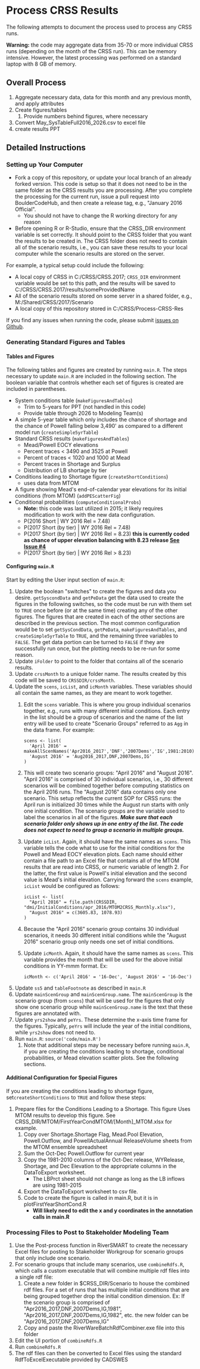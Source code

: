 # Process CRSS Results

The following attempts to document the process used to process any CRSS runs.  

**Warning:** the code may aggregate data from 35-70 or more individual CRSS runs (depending on the month of the CRSS run). This can be memory intensive. However, the latest processing was performed on a standard laptop with 8 GB of memory.

## Overall Process  

1. Aggregate necessary data, data for this month and any previous month, and apply attributes
1. Create figures/tables
    1. Provide numbers behind figures, where necessary 
1. Convert May_SysTableFull2016_2026.csv to excel file
1. create results PPT

## Detailed Instructions

### Setting up Your Computer

- Fork a copy of this repository, or update your local branch of an already forked version. This code is setup so that it does not need to be in the same folder as the CRSS results you are processing. After you complete the processing for the current run, issue a pull request into BoulderCodeHub, and then create a release tag, e.g., "January 2016 Official".
  - You should not have to change the R working directory for any reason
- Before opening R or R-Studio, ensure that the CRSS_DIR environment variable is set correctly. It should point to the CRSS folder that you want the results to be created in. The CRSS folder does not need to contain all of the scenario results, i.e., you can save these results to your local computer while the scenario results are stored on the server.

For example, a typical setup could include the following:

- A local copy of CRSS in C:/CRSS/CRSS.2017; `CRSS_DIR` environment variable would be set to this path, and the results will be saved to C:/CRSS/CRSS.2017/results/someProvidedName
- All of the scenario results stored on some server in a shared folder, e.g., M:/Shared/CRSS/2017/Scenario
- A local copy of this repository stored in C:/CRSS/Process-CRSS-Res

If you find any issues when running the code, please submit [issues on Github](https://github.com/BoulderCodeHub/Process-CRSS-Res/issues).

### Generating Standard Figures and Tables

#### Tables and Figures

The following tables and figures are created by running `main.R`. The steps necessary to update `main.R` are included in the following section. The boolean variable that controls whether each set of figures is created are included in parentheses. 
  
* System conditions table (`makeFiguresAndTables`)
  * Trim to 5-years for PPT (not handled in this code)
  * Provide table through 2026 to Modeling Team(s)
* A simple 5-year table which only includes the chance of shortage and the chance of Powell falling below 3,490' as compared to a different model run (`createSimple5yrTable`)
* Standard CRSS results (`makeFiguresAndTables`)
  * Mead/Powell EOCY elevations
  * Percent traces < 3490 and 3525 at Powell
  * Percent of traces < 1020 and 1000 at Mead
  * Percent traces in Shortage and Surplus
  * Distribution of LB shortage by tier
* Conditions leading to Shortage figure (`createShortConditions`)
  * uses data from MTOM
* A figure showing Mead's end-of-calendar year elevations for its initial conditions (from MTOM) (`addPEScatterFig`)
* Conditional probabilities (`computeConditionalProbs`)
  * **Note:** this code was last utilized in 2015; it likely requires modification to work with the new data configuration.
  * P(2016 Short | WY 2016 Rel = 7.48)
  * P(2017 Short (by tier) | WY 2016 Rel = 7.48)
  * P(2017 Short (by tier) | WY 2016 Rel = 8.23) **this is currently coded as chance of upper 
    elevation balancing with 8.23 release [See Issue #4](https://github.com/rabutler/Process-CRSS-Res/issues/4)**
  * P(2017 Short (by tier) | WY 2016 Rel > 8.23)

#### Configuring `main.R`

Start by editing the User input section of `main.R`:

1. Update the boolean "switches" to create the figures and data you desire. `getSyscondData` and `getPeData` get the data used to create the figures in the following switches, so the code must be run with them set to `TRUE` once before (or at the same time) creating any of the other figures. The figures that are created in each of the other sections are described in the previous section. The most common configuration would be to set `getSysCondData`, `getPeData`, `makeFiguresAndTables`, and `createSimple5yrTable` to `TRUE`, and the remaining three variables to `FALSE`. The get data portion can be turned to `FALSE` if they are successfully run once, but the plotting needs to be re-run for some reason.
1. Update `iFolder` to point to the folder that contains all of the scenario results.
1. Update `crssMonth` to a unique folder name. The results created by this code will be saved to `CRSSDIR/crssMonth`.
1. Update the `scens`, `icList`, and `icMonth` variables. These variables should all contain the same names, as they are meant to work together. 
    1. Edit the `scens` variable. This is where you group individual scenarios together, e.g., runs with many different initial conditions. Each entry in the list should be a group of scenarios and the name of the list entry will be used to create "Scenario Groups" referred to as `Agg` in the data frame. For example:
    
        ```
        scens <- list(
          'April 2016' = makeAllScenNames('Apr2016_2017','DNF','2007Dems','IG',1981:2010),
          'August 2016' = 'Aug2016_2017,DNF,2007Dems,IG'
        )
        ```
    1. This will create two scenario groups: "April 2016" and "August 2016". "April 2016" is comprised of 30 individual scenarios, i.e., 30 different scenarios will be combined together before computing statistics on the April 2016 runs. The "August 2016" data contains only one scenario. This setup reflects the current SOP for CRSS runs: the April run is initialized 30 times while the August run starts with only one initial condition. The scenario groups are the variable used to label the scenarios in all of the figures. ***Make sure that each scenario folder only shows up in one entry of the list. The code does not expect to need to group a scenario in multiple groups.***
    1. Update `icList`. Again, it should have the same names as `scens`. This variable tells the code what to use for the initial conditions for the Powell and Mead EOCY elevation plots. Each name should either contain a file path to an Excel file that contains all of the MTOM results that are read into CRSS, or numeric variable of length 2. For the latter, the first value is Powell's initial elevation and the second value is Mead's initial elevation. Carrying forward the `scens` example, `icList` would be configured as follows:
    
        ```
        icList <- list(
          "April 2016" = file.path(CRSSDIR, "dmi/InitialConditions/apr_2016/MTOM2CRSS_Monthly.xlsx"),
          "August 2016" = c(3605.83, 1078.93)
        )
        ```
    1. Because the "April 2016" scenario group contains 30 individual scenarios, it needs 30 different initial conditions while the "August 2016" scenario group only needs one set of initial conditions.
    1. Update `icMonth`. Again, it should have the same names as `scens`. This variable provides the month that will be used for the above initial conditions in YY-mmm format. Ex:
    
        ```
        icMonth <- c('April 2016' = '16-Dec', 'August 2016' = '16-Dec')
        ```
1. Update `ss5` and `tableFootnote` as described in `main.R`
1. Update `mainScenGroup` and `mainScenGroup.name`. The `mainScenGroup` is the  scenario group (from `scens`) that will be used for the figures that only show one scenario group while `mainScenGroup.name` is the text that these figures are annotated with.
1. Update `yrs2show` and `peYrs`. These determine the x-axis time frame for the figures. Typically, `peYrs` will include the year of the initial conditions, while `yrs2show` does not need to.
1. Run `main.R`: `source('code/main.R')`
    1. Note that additional steps may be necessary before running `main.R`, if you are creating the conditions leading to shortage, conditional probabilities, or Mead elevation scatter plots. See the following sections.

#### Additional Configuration for Special Figures

If you are creating the conditions leading to shortage figure, set`createShortConditions` to `TRUE` and follow these steps:
  
1. Prepare files for the Conditions Leading to a Shortage. This figure Uses MTOM results to develop this figure. See CRSS_DIR/MTOM/FirstYearCondMTOM/[Month]_MTOM.xlsx for example.
    1. Copy over Shortage.Shortage Flag, Mead.Pool Elevation, Powell.Outflow, and PowellActualAnnual ReleaseVolume sheets from the MTOM ensemble spreadsheet
    1. Sum the Oct-Dec Powell.Outflow for current year
    1. Copy the 1981-2010 columns of the Oct-Dec release, WYRelease, Shortage, and Dec Elevation to the appropriate columns in the DataToExport worksheet.
        * The LBPrct sheet should not change as long as the LB inflows are using 1981-2015
    1. Export the DataToExport worksheet to csv file.
    1. Code to create the figure is called in main.R, but it is in plotFirstYearShortCond.R
        * **Will likely need to edit the x and y coordinates in the annotation calls in main.R**
	
### Processing Files to Post to Stakeholder Modeling Team

1. Use the Post-process function in RiverSMART to create the necessary Excel files for posting to Stakeholder Workgroup for scenario groups that only include one scenario. 
1. For scenario groups that include many scenarios, use `combineRdfs.R`, which calls a custom executable that will combine multiple rdf files into a single rdf file:
    1. Create a new folder in $CRSS_DIR/Scenario to house the combined rdf files. For a set of runs that has multiple initial conditions that are being grouped together drop the initial condition dimension. Ex: If the scenario group is comprised of "Apr2016_2017,DNF,2007Dems,IG,1981", "Apr2016_2017,DNF,2007Dems,IG,1982", etc. the new folder can be "Apr2016_2017,DNF,2007Dems,IG"
    1. Copy and paste the RiverWareBatchRdfCombiner.exe file into this folder
1. Edit the UI portion of `combineRdfs.R`
1. Run `combineRdfs.R`
1. The rdf files can then be converted to Excel files using the standard RdfToExcelExecutable provided by CADSWES
